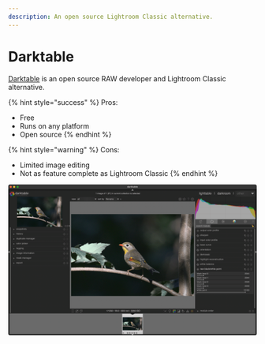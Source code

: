 ```yaml
---
description: An open source Lightroom Classic alternative.
---
```


# Darktable

[Darktable](https://www.darktable.org/) is an open source RAW developer and Lightroom Classic alternative.

{% hint style="success" %}
Pros:

* Free
* Runs on any platform
* Open source
{% endhint %}

{% hint style="warning" %}
Cons:

* Limited image editing
* Not as feature complete as Lightroom Classic
{% endhint %}

![](../.gitbook/assets/screenshot-2021-08-27-at-19.26.28.png)

